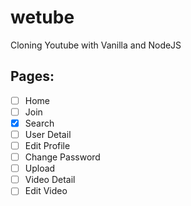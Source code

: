 # wetube

Cloning Youtube with Vanilla and NodeJS

## Pages:

- [ ] Home
- [ ] Join
- [x] Search
- [ ] User Detail
- [ ] Edit Profile
- [ ] Change Password
- [ ] Upload
- [ ] Video Detail
- [ ] Edit Video
